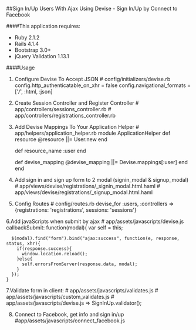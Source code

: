 ##Sign In/Up Users With Ajax Using Devise - Sign In/Up by Connect to Facebook

####This application requires:

  - Ruby 2.1.2
  - Rails 4.1.4
  - Bootstrap 3.0+
  - jQuery Validation 1.13.1

####Usage

  1. Configure Devise To Accept JSON 
    # config/initializers/devise.rb
    config.http_authenticatable_on_xhr = false
    config.navigational_formats = ['*/*', :html, :json]

  2. Create Session Controller and Register Controller
    # app/controllers/sessions_controller.rb
    # app/controllers/registrations_controller.rb 

  3. Add Devise Mappings To Your Application Helper
    # app/helpers/application_helper.rb
    module ApplicationHelper
      def resource
        @resource ||= User.new
      end

      def resource_name
        :user
      end
     
      def devise_mapping
        @devise_mapping ||= Devise.mappings[:user]
      end
    end

  4. Add sign in and sign up form to 2 modal (signin_modal & signup_modal)
    # app/views/devise/registrations/_signin_modal.html.haml
    # app/views/devise/registrations/_signup_modal.html.haml

  5. Config Routes
    # config/routes.rb
    devise_for :users, :controllers => {registrations: 'registrations', sessions: 'sessions'}

  6.Add javaScripts when submit by ajax
    # app/assets/javascripts/devise.js
    callbackSubmit: function(modal){
      var self = this;

      $(modal).find("form").bind("ajax:success", function(e, response, status, xhr){
        if(response.success){
          window.location.reload();        
        }else{
          self.errorsFromServer(response.data, modal);
        }
      });
    }

  7.Validate form in client:
    # app/assets/javascripts/validates.js
    # app/assets/javascripts/custom_validates.js
    # app/assets/javascripts/devise.js => SignInUp.validator();

  8. Connect to Facebook, get info and sign in/up
    #app/assets/javascripts/connect_facebook.js
